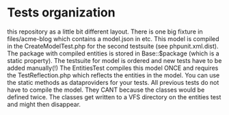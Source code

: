 # Tests organization

this repository as a little bit different layout. There is one big fixture in files/acme-blog which contains a model.json in etc. This model is compiled in the CreateModelTest.php for the second testsuite (see phpunit.xml.dist). The package with compiled entities is stored in Base::$package (which is a static property). The testsuite for model is ordered and new tests have to be added manually(!)
The EntitiesTest compiles this model ONCE and requires the TestReflection.php which reflects the entities in the model. You can use the static methods as dataproviders for your tests. All previous tests do not have to compile the model. They CANT because the classes would be defined twice.
The classes get written to a VFS directory on the entities test and might then disappear.